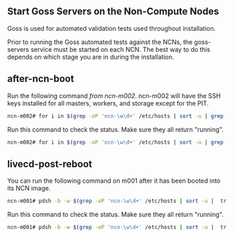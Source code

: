 ## Start Goss Servers on the Non-Compute Nodes

Goss is used for automated validation tests used throughout installation.

Prior to running the Goss automated tests against the NCNs, the goss-servers service must be started on each NCN.
The best way to do this depends on which stage you are in during the installation.


## after-ncn-boot 

Run the following command *from ncn-m002*.   ncn-m002 will have the SSH keys installed for all masters, workers, and storage except for the PIT.

```bash
ncn-m002# for i in $(grep -oP 'ncn-\w\d+' /etc/hosts | sort -u | grep -v m001);do ssh -o UserKnownHostsFile=/dev/null -o StrictHostKeyChecking=no ${i} "systemctl start goss-servers";done 
```

Run this command to check the status.  Make sure they all return "running".

```bash
ncn-m002# for i in $(grep -oP 'ncn-\w\d+' /etc/hosts | sort -u | grep -v m001);do ssh -o UserKnownHostsFile=/dev/null -o StrictHostKeyChecking=no ${i} "systemctl status goss-servers | grep Active";done 
```


## livecd-post-reboot 

You can run the following command on m001 after it has been booted into its NCN image.

```bash
ncn-m001# pdsh -b -w $(grep -oP 'ncn-\w\d+' /etc/hosts | sort -u |  tr -t '\n' ',') 'systemctl start goss-servers' 
```

Run this command to check the status.  Make sure they all return "running".

```bash
ncn-m001# pdsh -b -w $(grep -oP 'ncn-\w\d+' /etc/hosts | sort -u |  tr -t '\n' ',') 'systemctl status goss-servers | grep Active'
```

